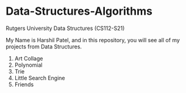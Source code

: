 # Data-Structures-Algorithms

Rutgers University Data Structures (CS112-S21)

My Name is Harshil Patel, and in this repository, you will see all of my projects from Data Structures.

1. Art Collage
2. Polynomial
3. Trie
4. Little Search Engine
5. Friends
